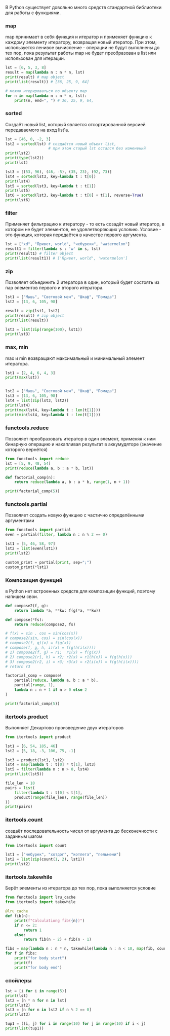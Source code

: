 
В Python существует довольно много средств стандартной библиотеки для работы с функциями.

### map
map принимает в себя функция и итератор и применяет функцию к каждому элементу итератору, возвращая новый итератор. При этом, используется ленивое вычисление - операции не будут выполнены до тех пор, пока результат работы map не будет преобразован в list или использован для итерации.

```python
lst = [6, 5, 3, 8]
result = map(lambda n : n * n, lst)
print(result) # map object
print(list(result)) # [36, 25, 9, 64]

# можно итерироваться по объекту map
for n in map(lambda n : n * n, lst):
    print(n, end=", ") # 36, 25, 9, 64,
```

### sorted
Создаёт новый list, который является отсортированной версией передаваемого на вход list'а.
```python 
lst = [46, 0, -2, 3]
lst2 = sorted(lst) # создаётся новый объект list,
                   # при этом старый lst остался без изменений 
print(lst2)
print(type(lst2))
print(lst)

lst3 = [(53, 96), (46, -5), (35, 23), (92, 73)]
lst4 = sorted(lst3, key=lambda t : t[0])
print(lst4)
lst5 = sorted(lst3, key=lambda t : t[1])
print(lst5)
lst6 = sorted(lst3, key=lambda t : t[0] + t[1], reverse=True)
print(lst6)
```

### filter
Применяет фильтрацию к итератору - то есть созадёт новый итератор, в котором не будет элементов, не удовлетворяющих условию. Условие - это функция, которая передаётся в качестве первого аргумента.
```python
lst = ["xd", "Привет, world", "чебуреки", "watermelon"]
result1 = filter(lambda s : 'w' in s, lst)
print(result1) # filter object
print(list(result1)) # ['Привет, world', 'watermelon']
```
### zip
Позволяет объединить 2 итератора в один, который будет состоять из пар элементов первого и второго итератора.
```python
lst1 = ["Мышь", "Световой меч", "Шкаф", "Помада"]
lst2 = [13, 6, 105, 98]

result = zip(lst1, lst2)
print(result) # zip object
print(list(result))

lst3 = list(zip(range(100), lst1))
print(lst3)
```

### max, min
max и min возвращают максимальный и минимальный элемент итератора.
```python
lst1 = [2, 4, 6, 4, 3]
print(max(lst))


lst2 = ["Мышь", "Световой меч", "Шкаф", "Помада"]
lst3 = [13, 6, 105, 98]
lst4 = list(zip(lst3, lst2))
print(lst4)
print(max(lst4, key=lambda t : len(t[1])))
print(min(lst4, key=lambda t : len(t[1])))
```

### functools.reduce
Позволяет преобразовать итератор в один элемент, применяя к ним бинарную операцию и накапливая результат в аккумудяторе (значение которого вернётся)
```python 
from functools import reduce
lst = [5, 9, 48, 54]
print(reduce(lambda a, b : a * b, lst))

def factorial_comp(n):
    return reduce(lambda a, b : a * b, range(1, n + 1))

print(factorial_comp(5))
```
### functools.partial
Позволяет создать новую функцию с частично определёнными аргументами
```python 
from functools import partial
even = partial(filter, lambda n : n % 2 == 0)

lst1 = [5, 46, 58, 97]
lst2 = list(even(lst1))
print(lst2)

custom_print = partial(print, sep=";")
custom_print(*lst1)
```
### Композиция функций
в Python нет встроенных средств для композиции функций, поэтому напишем свои.
```python
def compose2(f, g):
    return lambda *a, **kw: f(g(*a, **kw))

def compose(*fs):
    return reduce(compose2, fs)

# f(x) = sin . cos = sin(cos(x))
# compose2(sin, cos) = sin(cos(x))
# compose2(f, g)(x) = f(g(x))
# compose(f, g, h, i)(x) = f(g(h(i(x))))
# 1) compose2(f, g) = r1;  r1(x) = f(g(x))
# 2) compose2(r1, h) = r2; r2(x) = r1(h(x)) = f(g(h(x)))
# 3) compose2(r2, i) = r3; r3(x) = r2(i(x)) = f(g(h(i(x))))
# return r3

factorial_comp = compose(
    partial(reduce, lambda a, b : a * b),
    partial(range, 1),
    lambda n : n + 1 if n > 0 else 2
) 

print(factorial_comp(5))
```

### itertools.product
Выполняет Декартово произведение двух итераторов
```python
from itertools import product

lst1 = [6, 54, 185, 46]
lst2 = [5, 18, -3, 106, 75, -1]

lst3 = product(lst1, lst2)
lst4 = map(lambda t : t[0] * t[1], lst3)
lst5 = filter(lambda n : n > 0, lst4)
print(list(lst5))

file_len = 10
pairs = list(
    filter(lambda t : t[0] < t[1], 
    product(range(file_len), range(file_len))
))
print(pairs)

```
### itertools.count
создаёт последовательность чисел от аргумента до бесконечности с заданным шагом
```python
from itertools import count

lst1 = ["чебурек", "хотдог", "котлета", "пельмени"]
lst2 = list(zip(count(1, 2), lst1))
print(lst2)
```
### itertools.takewhile
Берёт элементы из итератора до тех пор, пока выполняется условие
```python
from functools import lru_cache
from itertools import takewhile

@lru_cache
def fib(n):
    print(f"Calculationg fib({n})")
    if n <= 2:
        return 1
    else:
        return fib(n - 2) + fib(n - 1)

fibs = map(lambda n : n * n, takewhile(lambda n : n < 10, map(fib, count(1))))
for f in fibs:
    print("for body start")
    print(f)
    print("for body end")
```
### спойлеры
```python
lst = [i for i in range(5)]
print(lst)
lst2 = [n * n for n in lst]
print(lst2)
lst3 = [n for n in lst2 if n % 2 == 0]
print(lst3)

tup1 = ((i, j) for i in range(10) for j in range(10) if i < j)
print(list(tup1))
```